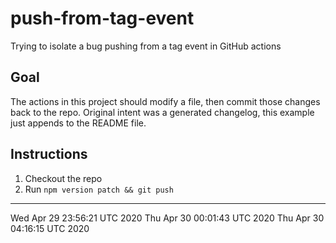 # push-from-tag-event

Trying to isolate a bug pushing from a tag event in GitHub actions

## Goal

The actions in this project should modify a file, then commit those changes back to the repo. Original intent was a generated changelog, this example just appends to the README file.

## Instructions

1. Checkout the repo
2. Run `npm version patch && git push`

---
Wed Apr 29 23:56:21 UTC 2020
Thu Apr 30 00:01:43 UTC 2020
Thu Apr 30 04:16:15 UTC 2020
